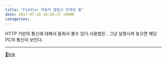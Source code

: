 ```yaml
---
title: "Fiddler 피들러 웹통신 트래킹 툴"
date: 2017-07-19 16:26:27 +0900
categories: 
---
```

  

HTTP 기반의 통신에 대해서 들춰서 볼수 있다.사용법은.. 그냥 실행시켜 놓으면 해당 PC의 통신이 보인다.

  
  




  ***
[🔗link](http://www.mins01.com/mh/tech/read/1095)